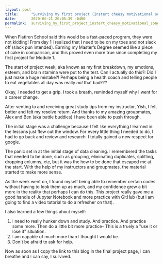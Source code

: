 ```yaml
---
layout: post
title:      "Surviving my first project (instert cheesy motivational song here)"
date:       2020-06-21 20:05:39 -0400
permalink:  surviving_my_first_project_instert_cheesy_motivational_song_here
---
```



When Flatiron School said this would be a fast-paced program, they were not kidding! From day 1 I realized that I need to be on my toes and not slack off (slack pun intended). Earning my Master’s Degree seemed like a piece of cake in comparison, and this proved even more true since completing my first project for Module 1.

The start of project week, aka known as my first breakdown, my emotions, esteem, and brain stamina were put to the test. Can I actually do this?! Did I just make a huge mistake?! Perhaps being a health coach and telling people to eat vegetables all day was really *not* that bad??? 

Okay, I needed to get a grip. I took a breath, reminded myself why I went for a career change.

After venting to and receiving great study tips from my instructor, Yish, I felt better and felt my resolve return. And thanks to my amazing groupmates, Alex and Ben (aka battle buddies) I have been able to push through.  

The initial stage was a challenge because I felt like everything I learned in the lessons just flew out the window. For every little thing I needed to do, I had to go back and review and research. I totally gained a new respect for google. 

The panic set in at the initial stage of data cleaning. I remembered the tasks that needed to be done, such as grouping, eliminating duplicates, splitting, dropping columns, etc, but it was the how to be done that escaped me at the start. With the help of my instructors and groupmates, the material started to make more sense.

As the week went on, I found myself being able to remember certain codes without having to look them up as much, and my confidence grew a bit more in the reality that perhaps I can do this.  This project really gave me a good handle of Jupyter Notebook and more practice with GitHub (but I am going to find a video tutorial to do a refresher on that).

I also learned a few things about myself:

1. I need to really hunker down and study. And practice. And practice some more. Then do a little bit more practice- This is a truely a "use it or lose it" situation. 
2. I am capable of much more than I thought I would be. 
3. Don't be afraid to ask for help.  

Now as soon as I copy the link to this blog in the final project page, I can breathe and I can say, I survived. 




